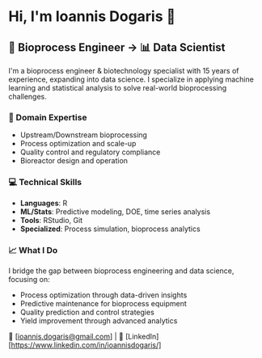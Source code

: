 # Hi, I'm Ioannis Dogaris 👋

## 🧬 Bioprocess Engineer → 📊 Data Scientist

I'm a bioprocess engineer & biotechnology specialist with 15 years of experience, expanding into data science. I specialize in applying machine learning and statistical analysis to solve real-world bioprocessing challenges.

### 🔬 Domain Expertise
- Upstream/Downstream bioprocessing
- Process optimization and scale-up
- Quality control and regulatory compliance
- Bioreactor design and operation

### 💻 Technical Skills
- **Languages**: R
- **ML/Stats**: Predictive modeling, DOE, time series analysis
- **Tools**: RStudio, Git 
- **Specialized**: Process simulation, bioprocess analytics

### 📈 What I Do
I bridge the gap between bioprocess engineering and data science, focusing on:
- Process optimization through data-driven insights
- Predictive maintenance for bioprocess equipment
- Quality prediction and control strategies
- Yield improvement through advanced analytics

📧 [ioannis.dogaris@gmail.com] | 💼 [LinkedIn] [https://www.linkedin.com/in/ioannisdogaris/]

